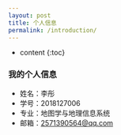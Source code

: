```yaml
---
layout: post
title: 个人信息
permalink: /introduction/
---
```


* content
{:toc}


### 我的个人信息

+ 姓名：李彤
+ 学号：2018127006
+ 专业：地图学与地理信息系统
+ 邮箱：2571390564@qq.com

